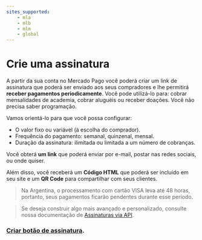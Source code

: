 ```yaml
---
sites_supported:
    - mla
    - mlb
    - mlm
    - global
---
```


# Crie uma assinatura

A partir da sua conta no Mercado Pago você poderá criar um link de assinatura que poderá ser enviado aos seus compradores e lhe permitirá **receber pagamentos periodicamente**. Você pode utilizá-lo para: cobrar mensalidades de academia, cobrar aluguéis ou receber doações.
Você não precisa saber programação.

Vamos orientá-lo para que você possa configurar:

* O valor fixo ou variável (à escolha do comprador).
* Frequência do pagamento: semanal, quinzenal, mensal.
* Duração da assinatura: ilimitada ou limitada a um número de cobranças.

Você obterá **um link** que poderá enviar por e-mail, postar nas redes sociais, ou onde quiser.

Além disso, você receberá um **Código HTML** que poderá ser incluído em seu site e um **QR Code** para compartilhar com seus clientes.

>Na Argentina, o processamento com cartão VISA leva até 48 horas, portanto, seus pagamentos ficarão pendentes durante esse período.

>Se deseja construir algo mais avançado e personalizado, consulte nossa documentação de [Assinaturas via API](https://www.mercadopago.com.br/developers/pt/guides/subscriptions/api/introduction).

### [Criar botão de assinatura](https://www.mercadopago.com.ar/subscription-plans/create).
